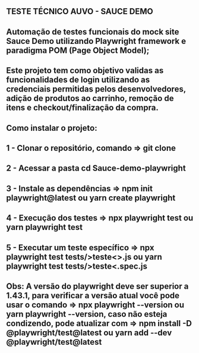 ## TESTE TÉCNICO AUVO - SAUCE DEMO

## Automação de testes funcionais do mock site Sauce Demo utilizando Playwright framework e paradigma POM (Page Object Model);

## Este projeto tem como objetivo validas as funcionalidades de login utilizando as credenciais permitidas pelos desenvolvedores, adição de produtos ao carrinho, remoção de itens e checkout/finalização da compra.

## Como instalar o projeto:

## 1 - Clonar o repositório, comando => git clone 

## 2 - Acessar a pasta cd Sauce-demo-playwright

## 3 - Instale as dependências => npm init playwright@latest ou yarn create playwright

## 4 - Execução dos testes => npx playwright test ou yarn playwright test

## 5 - Executar um teste específico => npx playwright test tests/>teste<>.js ou yarn playwright test tests/>teste<.spec.js

## Obs: A versão do playwright deve ser superior a 1.43.1, para verificar a versão atual você pode usar o comando => npx playwright --version ou yarn playwright --version, caso não esteja condizendo, pode atualizar com => npm install -D @playwright/test@latest ou yarn add --dev @playwright/test@latest